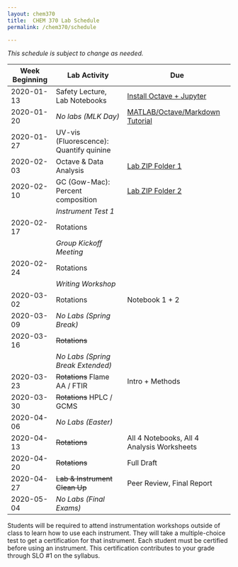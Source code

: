 ```yaml
---
layout: chem370
title:  CHEM 370 Lab Schedule
permalink: /chem370/schedule

---
```


*This schedule is subject to change as needed.*

<!-- Click each week for full details of the week. -->
<!--
| Dates<sup>1</sup> | Lab Activity                                        | Due                                                   |
| ----------------- | --------------------------------------------------- | ----------------------------------------------------- |
| 1M13, 1M15, 1T16  | Safety Lecture, Lab Notebooks                       | [Markdown Tutorial](https://www.markdowntutorial.com) |
|                   | *No Monday lab January 20 (MLK Day)*                |                                                       |
| 1W22, 1T23, 1M27  | UV-vis (Fluorescence): Quantify quinine             | Lab Notebook 1                                        |
| 1W29, 1T230, 2M3  | GC (Gow-Mac): Percent composition                   | Lab Notebook 2 (NB 1 Peer review)                     |
| 2W5, 2T6, 2M10    | Build a Laser Fluorescence Spectrometer (Tentative) | Worksheet (NB 2 Peer review)                          |
| 2W12, 2T13, 2M17  | Writing Workshop + Planning Meetings                | Instrument Tests Passed                               |
| 2W19, 2T20, 2M24  | Rotations                                           |                                                       |
| 2W26, 2T27, 3M2   | Rotations                                           | Data Analysis 1, 2 + notebook                         |
| 3W4, 3T5, 3M9     | Rotations                                           |                                                       |
| 3W11, 3T12, 3M16  | No Labs (Spring Break)                              | Intro + Methods                                       |
| 3W18, 3T19, 3M23  | Rotations                                           |                                                       |
| 3W25, 3T26, 3M30  | Rotations                                           | Data Analysis 3, 4 + notebook                         |
| 4W1, 4T2, 4M5     | Rotations                                           |                                                       |
|                   | *No Wednesday/Thursday labs 04/08-04/09 (Easter)*   |                                                       |
| 4M13, 4W15, 4T16  | Rotations                                           | Intro + Methods + Results                             |
| 4M20, 4W22, 4T23  | Rotations                                           | Full Draft, Full Lab Notebook                         |
| 4M27, 4W29, 4T30  | Lab & Instrument Clean Up                           | Final Report                                          |

<small>
<sup>1</sup>*Date codes are month number, day of week, and day of month.  For example 1M13 = Monday (M), January (1) 13th (13).*
</small> -->

<!-- | Week Beginning |              Lab Activity               |                                                          Due                                                           |
| -------------- | --------------------------------------- | ---------------------------------------------------------------------------------------------------------------------- |
| 2020-01-13     | Safety Lecture, Lab Notebooks           | [Install Octave + Jupyter]({{site.url}}/chem370/lab-manual/appendix-1-getting-started-in-octave-and-jupyter-lab.html)  |
| 2020-01-20     | *No labs (MLK Day)*                     | [MATLAB/Octave/Markdown Tutorial]({{site.url}}/chem370/assignments/matlab-tutorial)                                    |
| 2020-01-27     | UV-vis (Fluorescence): Quantify quinine |                                                                                                                        |
| 2020-02-03     | Octave & Data Analysis                  | [Lab ZIP Folder 1]({{site.url}}/chem370/lab-manual/uv-visible-spectroscopy.html)                                       |
| 2020-02-10     | GC (Gow-Mac): Percent composition       | [Lab ZIP Folder 2]({{site.url}}/chem370/lab-manual/gas-chromatography-with-thermal-conductivity-detection-gc-tcd.html) |
|                | *Instrument Test 1*                     |                                                                                                                        |
| 2020-02-17     | Rotations                               |                                                                                                                        |
|                | *Group Kickoff Meeting*                 |                                                                                                                        |
| 2020-02-24     | Rotations                               |                                                                                                                        |
|                | *Writing Workshop*                      |                                                                                                                        |
| 2020-03-02     | Rotations                               | Notebook 1 + 2                                                                                                         |
| 2020-03-09     | *No Labs (Spring Break)*                |                                                                                                                        |
| 2020-03-16     | ~~Rotations~~                           |                                                                                                                        |
|                | *No Labs (Spring Break Extended)*       |                                                                                                                        |
| 2020-03-23     | ~~Rotations~~ COVID-19 Alternate        | Intro + Methods                                                                                                        |
| 2020-03-30     | ~~Rotations~~ COVID-19 Alternate        | ~~Notebooks 3 + 4~~                                                                                                    |
| 2020-04-06     | *No Labs (Easter)*                      |                                                                                                                        |
| 2020-04-13     | Rotations                               | ~~Intro + Methods + Results~~ All 4 Notebooks, All 4 Analysis Worksheets                                               |
| 2020-04-20     | Rotations                               | Full Draft                                                                                                             |
| 2020-04-27     | Lab & Instrument Clean Up               | Final Report                                                                                                           |
| 2020-05-04     | *No Labs (Final Exams)*                 |                                                                                                                        | -->

| Week Beginning |              Lab Activity               |                                                          Due                                                           |
| -------------- | --------------------------------------- | ---------------------------------------------------------------------------------------------------------------------- |
| 2020-01-13     | Safety Lecture, Lab Notebooks           | [Install Octave + Jupyter]({{site.url}}/chem370/lab-manual/appendix-1-getting-started-in-octave-and-jupyter-lab.html)  |
| 2020-01-20     | *No labs (MLK Day)*                     | [MATLAB/Octave/Markdown Tutorial]({{site.url}}/chem370/assignments/matlab-tutorial)                                    |
| 2020-01-27     | UV-vis (Fluorescence): Quantify quinine |                                                                                                                        |
| 2020-02-03     | Octave & Data Analysis                  | [Lab ZIP Folder 1]({{site.url}}/chem370/lab-manual/uv-visible-spectroscopy.html)                                       |
| 2020-02-10     | GC (Gow-Mac): Percent composition       | [Lab ZIP Folder 2]({{site.url}}/chem370/lab-manual/gas-chromatography-with-thermal-conductivity-detection-gc-tcd.html) |
|                | *Instrument Test 1*                     |                                                                                                                        |
| 2020-02-17     | Rotations                               |                                                                                                                        |
|                | *Group Kickoff Meeting*                 |                                                                                                                        |
| 2020-02-24     | Rotations                               |                                                                                                                        |
|                | *Writing Workshop*                      |                                                                                                                        |
| 2020-03-02     | Rotations                               | Notebook 1 + 2                                                                                                         |
| 2020-03-09     | *No Labs (Spring Break)*                |                                                                                                                        |
| 2020-03-16     | ~~Rotations~~                           |                                                                                                                        |
|                | *No Labs (Spring Break Extended)*       |                                                                                                                        |
| 2020-03-23     | ~~Rotations~~ Flame AA / FTIR           | Intro + Methods                                                                                                        |
| 2020-03-30     | ~~Rotations~~ HPLC / GCMS               |                                                                                                                        |
| 2020-04-06     | *No Labs (Easter)*                      |                                                                                                                        |
| 2020-04-13     | ~~Rotations~~                           | All 4 Notebooks, All 4 Analysis Worksheets                                                                             |
| 2020-04-20     | ~~Rotations~~                           | Full Draft                                                                                                             |
| 2020-04-27     | ~~Lab & Instrument Clean Up~~           | Peer Review, Final Report                                                                                              |
| 2020-05-04     | *No Labs (Final Exams)*                 |                                                                                                                        |

Students will be required to attend instrumentation workshops outside of class to learn how to use each instrument.  They will take a multiple-choice test to get a certification for that instrument.  Each student must be certified before using an instrument.  This certification contributes to your grade through SLO #1 on the syllabus.

